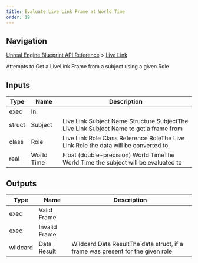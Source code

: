 ```yaml
---
title: Evaluate Live Link Frame at World Time
order: 19
---
```

## Navigation

[Unreal Engine Blueprint API Reference](https://dev.epicgames.com/documentation/en-us/unreal-engine/BlueprintAPI) > [Live Link](https://dev.epicgames.com/documentation/en-us/unreal-engine/BlueprintAPI/LiveLink)

Attempts to Get a LiveLink Frame from a subject using a given Role

## Inputs

| Type | Name | Description |
| --- | --- | --- |
| exec | In |  |
| struct | Subject | Live Link Subject Name Structure SubjectThe Live Link Subject Name to get a frame from |
| class | Role | Live Link Role Class Reference RoleThe Live Link Role the data will be converted to. |
| real | World Time | Float (double-precision) World TimeThe World Time the subject will be evaluated to |

## Outputs

| Type | Name | Description |
| --- | --- | --- |
| exec | Valid Frame |  |
| exec | Invalid Frame |  |
| wildcard | Data Result | Wildcard Data ResultThe data struct, if a frame was present for the given role |
